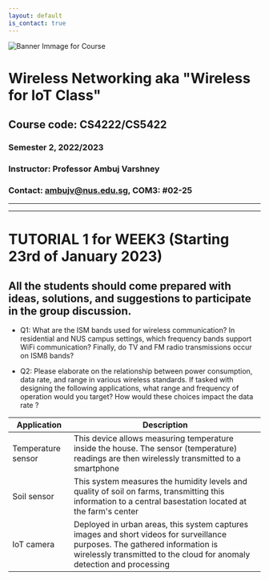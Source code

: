```yaml
---
layout: default
is_contact: true
---
```


![Banner Immage for Course](cs4222_banner.png)  

# Wireless Networking aka "Wireless for IoT Class"
## Course code: CS4222/CS5422  
### Semester 2, 2022/2023
### Instructor: Professor Ambuj Varshney
### Contact: [ambujv@nus.edu.sg](mailto:ambujv@nus.edu.sg), COM3: #02-25     

----
****

# TUTORIAL 1 for WEEK3 (Starting 23rd of January 2023)

## All the students should come prepared with ideas, solutions, and suggestions to participate in the group discussion.

* Q1: What are the ISM  bands used for wireless communication? In residential and NUS campus settings, which frequency bands support WiFi communication? Finally, do TV and FM radio transmissions occur on ISMß bands?

* Q2: Please elaborate on the relationship between power consumption, data rate, and range in various wireless standards. If tasked with designing the following applications, what range and frequency of operation would you target? How would these choices impact the data rate ?

| Application | Description|
|-------|--------|
| Temperature sensor| This device allows measuring temperature inside the house. The sensor (temperature) readings are then  wirelessly transmitted to a smartphone | 
| Soil sensor | This system measures the humidity levels and quality of soil on farms, transmitting this information to a central basestation located at the farm's center| 
| IoT camera | Deployed in urban areas, this system captures images and short videos for surveillance purposes. The gathered information is wirelessly transmitted to the cloud for anomaly detection and processing | 


